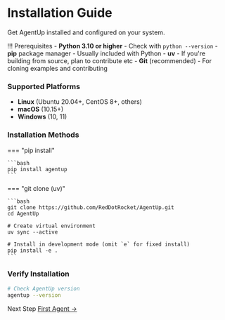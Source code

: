 # Installation Guide

Get AgentUp installed and configured on your system.

!!! Prerequisites
    - **Python 3.10 or higher** - Check with `python --version`
    - **pip** package manager - Usually included with Python
    - **uv** - If you're building from source, plan to contribute etc
    - **Git** (recommended) - For cloning examples and contributing

### Supported Platforms
  - **Linux** (Ubuntu 20.04+, CentOS 8+, others)
  - **macOS** (10.15+)
  - **Windows** (10, 11)

### Installation Methods

=== "pip install"

    ```bash
    pip install agentup
    ```
=== "git clone (uv)"

    ```bash
    git clone https://github.com/RedDotRocket/AgentUp.git
    cd AgentUp

    # Create virtual environment
    uv sync --active

    # Install in development mode (omit `e` for fixed install)
    pip install -e .
    ```

### Verify Installation

```bash
# Check AgentUp version
agentup --version
```

<div class="next-page-cta">
    <div class="next-page-content">
        <span class="next-page-label">Next Step</span>
        <a href="../first-agent" class="next-page-link">
            <span class="next-page-title">First Agent</span>
            <span class="next-page-arrow">→</span>
        </a>
    </div>
</div>
